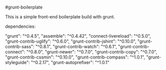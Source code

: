 #grunt-boilerplate

This is a simple front-end boilerplate build with grunt.

dependencies:

"grunt": "^0.4.5",
"assemble": "^0.4.42",
"connect-livereload": "^0.5.0",
"grunt-contrib-uglify": "^0.6.0",
"grunt-contrib-jshint": "^0.10.0",
"grunt-contrib-sass": "^0.8.1",
"grunt-contrib-watch": "^0.6.1",
"grunt-contrib-connect": "^0.8.0",
"grunt-newer": "^0.7.0",
"grunt-contrib-copy": "^0.7.0",
"grunt-contrib-cssmin": "^0.10.0",
"grunt-contrib-compass": "^1.0.1",
"grunt-styleguide": "^0.2.17",
"grunt-autoprefixer": "^1.0.1"